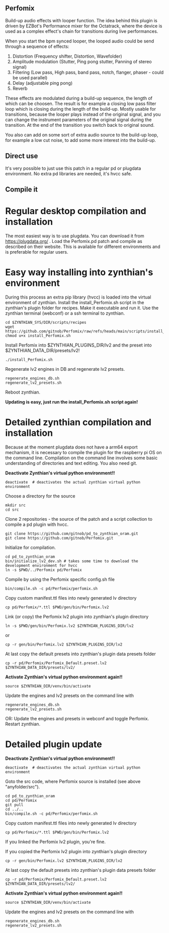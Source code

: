 ## Perfomix
 Build-up audio effects with looper function.
 The idea behind this plugin is driven by EZBot's Performance mixer for the Octatrack, where the device is used as a complex effect's chain for transitions during live performances.
 
 When you start the bpm synced looper, the looped audio could be send through a sequence of effects:
 1. Distortion (Frequency shifter, Distortion, Wavefolder)
 2. Amplitude modulation (Stutter, Ping pong stutter, Panning of stereo signal)
 3. Filtering (Low pass, High pass, band pass, notch, flanger, phaser - could be used parallel)
 4. Delay (adjustable ping pong)
 5. Reverb

These effects are modulated during a build-up sequence, the length of which can be choosen. The result is for example a closing low pass filter loop which is closing during the length of the build-up. Mostly usable for transitions, because the looper plays instead of the original signal, and you can change the instrument parameters of the original signal during the transition. At the end of the transition you switch back to original sound.

You also can add on some sort of extra audio source to the build-up loop, for example a low cut noise, to add some more interest into the build-up.

## Direct use
It's very possible to just use this patch in a regular pd or plugdata environment.
No extra pd libraries are needed, it's hvcc safe.

## Compile it

# Regular desktop compilation and installation
The most easiest way is to use plugdata. You can download it from https://plugdata.org/ .
Load the Perfomix.pd patch and compile as described on their website. This is available for different environments and is preferable for regular users.

# Easy way installing into zynthian's environment

During this process an extra pip library (hvcc) is loaded into the virtual environment of zynthian.
Install the install_Perfomix.sh script in the zynthian's plugin folder for recipes. Make it executable and run it.
Use the zynthian terminal (webconf) or a ssh terminal to zynthian.

```
cd $ZYNTHIAN_SYS/DIR/scripts/recipes
wget https://github.com/gitnob/Perfomix/raw/refs/heads/main/scripts/install_Perfomix.sh
chmod u+x install_Perfomix.sh
```

Install Perfomix into $ZYNTHIAN_PLUGINS_DIR/lv2 and the preset into $ZYNTHIAN_DATA_DIR/presets/lv2!

```
./install_Perfomix.sh
```

Regenerate lv2 engines in DB and regenerate lv2 presets.

```
regenerate_engines_db.sh
regenerate_lv2_presets.sh
```

Reboot zynthian.

**Updating is easy, just run the install_Perfomix.sh script again!**

# Detailed zynthian compilation and installation
Because at the moment plugdata does not have a arm64 export mechanism, it is necessary to compile the plugin for the raspberry pi OS on the command line.
Compilation on the command line involves some basic understanding of directories and text editing. You also need git.

**Deactivate Zynthian's virtual python environment!!**
```
deactivate  # deactivates the actual zynthian virtual python environment
```

Choose a directory for the source
```
mkdir src
cd src
```

Clone 2 repositories - the source of the patch and a script collection to compile a pd plugin with hvcc.
```
git clone https://github.com/gitnob/pd_to_zynthian_oram.git
git clone https://github.com/gitnob/Perfomix.git
```

Initialize for compilation.
```
cd pd_to_zynthian_oram
bin/initialize_lv2_dev.sh # takes some time to download the development environment for hvcc
ln -s $PWD/../Perfomix pd/Perfomix
```

Compile by using the Perfomix specific config.sh file
```
bin/compile.sh -c pd/Perfomix/perfomix.sh
```

Copy custom manifest.ttl files into newly generated lv directory
```
cp pd/Perfomix/*.ttl $PWD/gen/bin/Perfomix.lv2
```

Link (or copy) the Perfomix lv2 plugin into zynthian's plugin directory
```
ln -s $PWD/gen/bin/Perfomix.lv2 $ZYNTHIAN_PLUGINS_DIR/lv2
```
or
```
cp -r gen/bin/Perfomix.lv2 $ZYNTHIAN_PLUGINS_DIR/lv2
```

At last copy the default presets into zynthian's plugin data presets folder
```
cp -r pd/Perfomix/Perfomix_Default.preset.lv2 $ZYNTHIAN_DATA_DIR/presets/lv2/
```

**Activate Zynthian's virtual python environment again!!**
```
source $ZYNTHIAN_DIR/venv/bin/activate
```

Update the engines and lv2 presets on the command line with 

```
regenerate_engines_db.sh
regenerate_lv2_presets.sh
```

OR: Update the engines and presets in webconf and toggle Perfomix. Restart zynthian.

# Detailed plugin update

**Deactivate Zynthian's virtual python environment!!**
```
deactivate  # deactivates the actual zynthian virtual python environment
```

Goto the src code, where Perfomix source is installed (see above "anyfolder/src").
```
cd pd_to_zynthian_oram
cd pd/Perfomix
git pull
cd ../..
bin/compile.sh -c pd/Perfomix/perfomix.sh
```

Copy custom manifest.ttl files into newly generated lv directory
```
cp pd/Perfomix/*.ttl $PWD/gen/bin/Perfomix.lv2
```

If you linked the Perfomix lv2 plugin, you're fine.

If you copied the Perfomix lv2 plugin into zynthian's plugin directory
```
cp -r gen/bin/Perfomix.lv2 $ZYNTHIAN_PLUGINS_DIR/lv2
```

At last copy the default presets into zynthian's plugin data presets folder
```
cp -r pd/Perfomix/Perfomix_Default.preset.lv2 $ZYNTHIAN_DATA_DIR/presets/lv2/
```

**Activate Zynthian's virtual python environment again!!**
```
source $ZYNTHIAN_DIR/venv/bin/activate
```

Update the engines and lv2 presets on the command line with 

```
regenerate_engines_db.sh
regenerate_lv2_presets.sh
```

 

